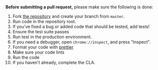 **Before submitting a pull request,** please make sure the following is done:

1. Fork [the repository](https://github.com/DanijelXDA/tehnickaSkolaWebSajt) and create your branch from `master`.
2. Run code in the repository root.
3. If you've fixed a bug or added code that should be tested, add tests!
4. Ensure the test suite passes
5. Run test in the production environment. 
6. If you need a debugger, open `chrome://inspect`, and press "Inspect".
7. Format your code with [prettier](https://github.com/prettier/prettier)
8. Make sure your code lints
9. Run the code
10. If you haven't already, complete the CLA.
